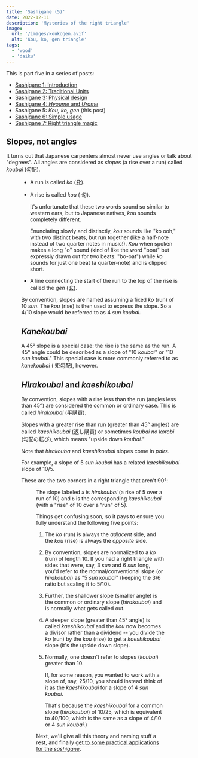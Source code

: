 ```yaml
---
title: 'Sashigane (5)'
date: 2022-12-11
description: 'Mysteries of the right triangle'
image:
  url: '/images/koukogen.avif'
  alt: 'Kou, ko, gen triangle'
tags:
  - 'wood'
  - 'daiku'
---
```


<script>
  import Kanji from "$lib/components/Kanji.svelte";
  import Figure from "$lib/components/Figure.svelte";

  import kouKoGen from "./koukogen.jpeg";
  import HiraKaeshi from "./hira-kaeshi.png";
</script>

This is part five in a series of posts:

- [Sashigane 1: Introduction](/blog/sashigane-1)
- [Sashigane 2: Traditional Units](/blog/sashigane-2)
- [Sashigane 3: Physical design](/blog/sashigane-3)
- [Sashigane 4: _Hyoume_ and _Urame_](/blog/sashigane-4)
- Sashigane 5: _Kou,_ _ko,_ _gen_ (this post)
- [Sashigane 6: Simple usage](/blog/sashigane-6)
- [Sashigane 7: Right triangle magic](/blog/sashigane-7)

## Slopes, not angles

It turns out that Japanese carpenters almost never use angles or talk about
"degrees". All angles are considered as _slopes_ (a rise over a run)
called _koubai_ <Kanji client:load furigana="こうばい" 
romaji="koubai">(勾配)</Kanji>.

<Figure src={kouKoGen} caption="Right triangle parts" />

- A run is called _ko_ (<Kanji client:load furigana="こ" romaji="ko">殳</Kanji>).

- A rise is called _kou_ (<Kanji client:load furigana="こう" romaji="kou">
  勾</Kanji>).

  It's unfortunate that these two words sound so similar to western ears, but
  to Japanese natives, _kou_ sounds completely different.

  Enunciating slowly and distinctly, _kou_ sounds like "ko ooh," with
  two distinct beats, but run together (like a half-note instead of two quarter
  notes in music!). _Kou_ when spoken makes a long "o" sound (kind of like the
  word "boat" but expressly drawn out for two beats: "bo-oat") while _ko_ sounds for
  just one beat (a quarter-note) and is clipped short.

- A line connecting the start of the run to the top of the rise is called the
  _gen_ (<Kanji client:load furigana="げん" romaji="gen">玄</Kanji>).

By convention, slopes are named assuming a fixed _ko_ (run) of 10 _sun_. The _kou_
(rise) is then used to express the slope. So a 4/10 slope would be referred to
as 4 _sun koubai._

## _Kanekoubai_

A 45° slope is a special case: the rise is the same as the run. A 45° angle could be
described as a slope of "10 _koubai_" or "10 _sun_ _koubai_." This special case
is more commonly referred to as _kanekoubai_ (<Kanji client:load furigana="かねこうばい" romaji="kanekoubai">
矩勾配</Kanji>), however.

## _Hirakoubai_ and _kaeshikoubai_

By convention, slopes with a rise less than the run (angles less than 45°) are
considered the common or ordinary case. This is called _hirakoubai_ <Kanji
client:load furigana="ひらこうばい" romaji="hirakoubai">(平購買)</Kanji>.

Slopes with a greater rise than run (greater than 45° angles) are called
_kaeshikoubai_ <Kanji client:load furigana="かえしこうばい" 
romaji="kaeshikoubai">(返し購買)</Kanji> or sometimes _koubai no korobi_ <Kanji client:load
furigana="こうばいのころび" romaji="koubainokorobi">(勾配の転び)</Kanji>, which
means "upside down _koubai._"

Note that _hirakouba_ and _kaeshikoubai_ slopes come in _pairs._

For example, a slope of 5 _sun koubai_ has a related _kaeshikoubai_ slope of
10/5.

These are the two corners in a right triangle that aren't 90°:

<Figure src={HiraKaeshi} caption="Hirakoubai and kaeshikoubai pairs" />

The slope labeled `a` is _hirakoubai_ (a rise of 5 over a run of 10) and `b` is
the corresponding _kaeshikoubai_ (with a "rise" of 10 over a "run" of 5).

Things get confusing soon, so it pays to ensure you fully understand the
following five points:

1. The _ko_ (run) is always the _adjacent_ side, and the _kou_ (rise) is always
   the _opposite_ side.

2. By convention, slopes are normalized to a _ko_ (run) of length 10. If you had a
   right triangle with sides that were, say, 3 _sun_ and 6 _sun_ long, you'd
   refer to the normal/conventional slope (or _hirakoubai_) as "5 _sun koubai_"
   (keeping the 3/6 ratio but scaling it to 5/10).

3. Further, the shallower slope (smaller angle) is the common or ordinary slope
   (_hirakoubai_) and is normally what gets called out.

4. A steeper slope (greater than 45° angle) is called _kaeshikoubai_ and the
   _kou_ now becomes a divisor rather than a dividend -- you divide the _ko_ (run)
   by the _kou_ (rise) to get a _kaeshikoubai_ slope (it's the upside down slope).

5. Normally, one doesn't refer to slopes (_koubai_) greater than 10.

   If, for some reason, you wanted to work with a slope of, say, 25/10, you
   should instead think of it as the _kaeshikoubai_ for a slope of 4 _sun koubai_.

   That's because the _kaeshikoubai_ for a common slope (_hirakoubai_) of 10/25,
   which is equivalent to 40/100, which is the same as a slope of 4/10 or 4 _sun
   koubai._)

Next, we'll give all this theory and naming stuff a rest, and finally [get to
some practical applications for the _sashigane_](/blog/sashigane-6).
